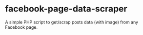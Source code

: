 # facebook-page-data-scraper
A simple PHP script to get/scrap posts data (with image) from any Facebook page.

